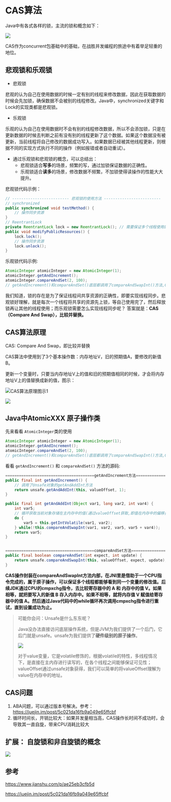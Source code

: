 # CAS算法

Java中有各式各样的锁，主流的锁和概念如下：

![](Java中各种各样锁一览.png)

CAS作为concurrent包基础中的基础，在战胜并发编程的旅途中有着举足轻重的地位。

## 悲观锁和乐观锁



* 悲观锁

悲观的认为自己在使用数据的时候一定有别的线程来修改数据，因此在获取数据的时候会先加锁，确保数据不会被别的线程修改。Java中，synchronized关键字和Lock的实现类都是悲观锁。



* 乐观锁

乐观的认为自己在使用数据时不会有别的线程修改数据，所以不会添加锁，只是在更新数据的时候去判断之前有没有别的线程更新了这个数据。如果这个数据没有被更新，当前线程将自己修改的数据成功写入。如果数据已经被其他线程更新，则根据不同的实现方式执行不同的操作（例如报错或者自动重试）。



* 通过乐观锁和悲观锁的概念，可以总结出：
  * 悲观锁适合**写多**的场景，频繁的写，通过加锁保证数据的正确性。
  * 乐观锁适合**读多**的场景，修改数据不频繁，不加锁使得读操作的性能大大提升。



悲观锁代码示例：

```java
// ------------------------- 悲观锁的使用方法 -------------------------
// synchronized
public synchronized void testMethod() {
    // 操作同步资源
}
// ReentrantLock
private ReentrantLock lock = new ReentrantLock(); // 需要保证多个线程使用的是同一个锁
public void modifyPublicResources() {
    lock.lock();
    // 操作同步资源
    lock.unlock();
}
```

乐观锁代码示例:

```java
AtomicInteger atomicInteger = new AtomicInteger(1);
atomicInteger.getAndIncrement();
atomicInteger.compareAndSet(2, 100);
// getAndIncrement()和compareAndSet()底层都调用了compareAndSwapInt()方法,CAS
```





我们知道，锁的存在是为了保证线程间共享资源的正确性，即要实现线程同步。悲观锁好理解，就是每次一个线程将共享的资源先上锁，等自己使用完了，然后释放锁再让其他的线程使用；而乐观锁需要怎么实现线程同步呢？ 答案就是：**CAS （Compare And Swap），比较并替换。**



## CAS算法原理

CAS: Compare And Swap，即比较并替换

CAS算法中使用到了3个基本操作数：内存地址V，旧的预期值A，要修改的新值B。

更新一个变量时，只要当内存地址V上的值和旧的预期值相同的时候，才会将内存地址V上的值替换成新的值，图示：



![CAS算法原理图示1](CAS算法原理图示1.PNG)

![](CAS算法原理图示2.PNG)



## Java中AtomicXXX 原子操作类

先来看看 `AtomicInteger`类的使用

```java
AtomicInteger atomicInteger = new AtomicInteger(1);
atomicInteger.getAndIncrement();
atomicInteger.compareAndSet(2, 100);
// getAndIncrement()和compareAndSet()底层都调用了compareAndSwapInt()方法,CAS
```

看看 `getAndIncrement()` 和 `compareAndSet()` 方法的源码:

```java
=======================================getAndIncrement方法============================
public final int getAndIncrement() {
    // 调用了Unsafe对象的getAndAddInt方法
    return unsafe.getAndAddInt(this, valueOffset, 1);
}

public final int getAndAddInt(Object var1, long var2, int var4) {
    int var5;
    // 循环获取当前对象存储在主内存中的值(通过valueOffset获取,即值在内存中的偏移量,也就是地址;该值是volatile修饰的,任意时刻获取的都是最新的值,并将值赋给var5),并且和旧的预期值进行比较,如果相等,则执行swap操作,如果不相等,则替换不成功,同时compareAndSeapInt()返回false,继续下次循环,这里相当于自旋操作
    do {
        var5 = this.getIntVolatile(var1, var2);
    } while(!this.compareAndSwapInt(var1, var2, var5, var5 + var4));
    return var5;
}


=======================================compareAndSet方法=============================
public final boolean compareAndSet(int expect, int update) {
    return unsafe.compareAndSwapInt(this, valueOffset, expect, update);
}
```

**CAS操作封装在compareAndSwapInt方法内部，在JNI里是借助于一个CPU指令完成的，属于原子操作，可以保证多个线程都能够看到同一个变量的修改值。后续JDK通过CPU的cmpxchg指令，去比较寄存器中的 A 和 内存中的值 V。如果相等，就把要写入的新值 B 存入内存中。如果不相等，就将内存值 V 赋值给寄存器中的值 A。然后通过Java代码中的while循环再次调用cmpxchg指令进行重试，直到设置成功为止。**



> 可能你会问：Unsafe是什么东东呢？
>
> Java没办法直接访问底层操作系统，但是JVM为我们提供了一个后门，它后门就是unsafe。unsafe为我们提供了**硬件级别的原子操作**。
>
> ![](Unsafe类.PNG)
>
> 对于value变量，它是volatile修饰的，根据volatile的特性，多线程情况下，是直接在主内存进行读写的，在各个线程之间能够保证可见性；valueOffset通过unsafe对象获得，我们可以简单的将valueOffset理解为value在内存中的地址。



## CAS问题

1. ABA问题，可以通过版本号解决。参考：<https://juejin.im/post/5c021da16fb9a049e65ffcbf>
2. 循环时间长，开销比较大：如果并发量相当高，CAS操作长时间不成功时，会导致其一直自旋，带来CPU消耗比较大



## 扩展： 自旋锁和非自旋锁的概念

![](自旋锁和非自旋锁区别.png)







## 参考

https://www.jianshu.com/p/ae25eb3cfb5d

https://juejin.im/post/5c021da16fb9a049e65ffcbf

